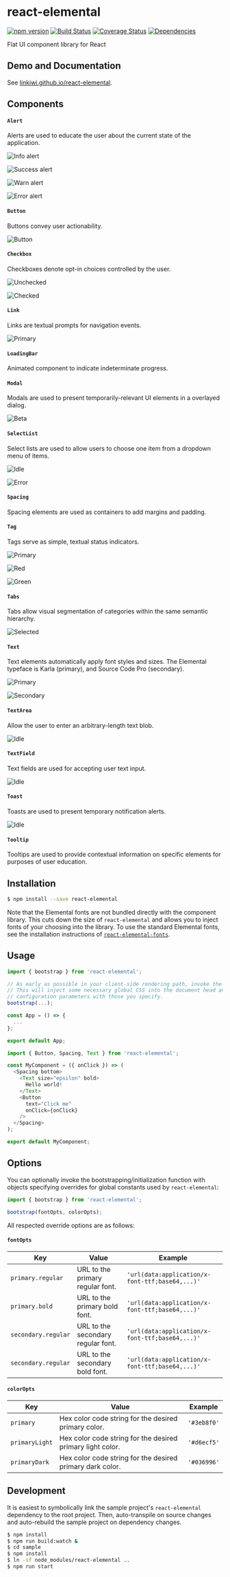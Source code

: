 # react-elemental

[![npm version](https://badge.fury.io/js/react-elemental.svg)](https://badge.fury.io/js/react-elemental)
[![Build Status](https://travis-ci.org/LINKIWI/react-elemental.svg?branch=master)](https://travis-ci.org/LINKIWI/react-elemental)
[![Coverage Status](https://coveralls.io/repos/github/LINKIWI/react-elemental/badge.svg?branch=master)](https://coveralls.io/github/LINKIWI/react-elemental?branch=master)
[![Dependencies](https://david-dm.org/LINKIWI/react-elemental.svg)](https://david-dm.org/LINKIWI/react-elemental)

Flat UI component library for React

## Demo and Documentation

See [linkiwi.github.io/react-elemental](https://linkiwi.github.io/react-elemental).

## Components

#### `Alert`

Alerts are used to educate the user about the current state of the application.

![Info alert](https://linkiwi.github.io/react-elemental/images/alert/info.png)

![Success alert](https://linkiwi.github.io/react-elemental/images/alert/success.png)

![Warn alert](https://linkiwi.github.io/react-elemental/images/alert/warn.png)

![Error alert](https://linkiwi.github.io/react-elemental/images/alert/error.png)

#### `Button`

Buttons convey user actionability.

![Button](https://linkiwi.github.io/react-elemental/images/button/beta.png)

#### `Checkbox`

Checkboxes denote opt-in choices controlled by the user.

![Unchecked](https://linkiwi.github.io/react-elemental/images/checkbox/unchecked.png)

![Checked](https://linkiwi.github.io/react-elemental/images/checkbox/checked.png)

#### `Link`

Links are textual prompts for navigation events.

![Primary](https://linkiwi.github.io/react-elemental/images/link/primary.png)

#### `LoadingBar`

Animated component to indicate indeterminate progress.

#### `Modal`

Modals are used to present temporarily-relevant UI elements in a overlayed dialog.

![Beta](https://linkiwi.github.io/react-elemental/images/modal/beta.png)

#### `SelectList`

Select lists are used to allow users to choose one item from a dropdown menu of items.

![Idle](https://linkiwi.github.io/react-elemental/images/select-list/idle.png)

![Error](https://linkiwi.github.io/react-elemental/images/select-list/error.png)

#### `Spacing`

Spacing elements are used as containers to add margins and padding.

#### `Tag`

Tags serve as simple, textual status indicators.

![Primary](https://linkiwi.github.io/react-elemental/images/tag/primary.png)

![Red](https://linkiwi.github.io/react-elemental/images/tag/red.png)

![Green](https://linkiwi.github.io/react-elemental/images/tag/green.png)

#### `Tabs`

Tabs allow visual segmentation of categories within the same semantic hierarchy.

![Selected](https://linkiwi.github.io/react-elemental/images/tabs/selected.png)

#### `Text`

Text elements automatically apply font styles and sizes. The Elemental typeface is Karla (primary),
and Source Code Pro (secondary).

![Primary](https://linkiwi.github.io/react-elemental/images/text/primary.png)

![Secondary](https://linkiwi.github.io/react-elemental/images/text/secondary.png)

#### `TextArea`

Allow the user to enter an arbitrary-length text blob.

![Idle](https://linkiwi.github.io/react-elemental/images/text-area/idle.png)

#### `TextField`

Text fields are used for accepting user text input.

![Idle](https://linkiwi.github.io/react-elemental/images/text-field/idle.png)

#### `Toast`

Toasts are used to present temporary notification alerts.

![Idle](https://linkiwi.github.io/react-elemental/images/toast/idle.png)

#### `Tooltip`

Tooltips are used to provide contextual information on specific elements for purposes of user
education.

## Installation

```bash
$ npm install --save react-elemental
```

Note that the Elemental fonts are not bundled directly with the component library. This cuts down
the size of `react-elemental` and allows you to inject fonts of your choosing into the library. To
use the standard Elemental fonts, see the installation instructions of
[`react-elemental-fonts`](https://www.npmjs.com/package/react-elemental-fonts).

## Usage

```javascript
import { bootstrap } from 'react-elemental';

// As early as possible in your client-side rendering path, invoke the bootstrapping function.
// This will inject some necessary global CSS into the document head and override default
// configuration parameters with those you specify.
bootstrap(...);

const App = () => {
  ...
};

export default App;
```

```javascript
import { Button, Spacing, Text } from 'react-elemental';

const MyComponent = ({ onClick }) => (
  <Spacing bottom>
    <Text size="epsilon" bold>
      Hello world!
    </Text>
    <Button
      text="Click me"
      onClick={onClick}
    />
  </Spacing>
);

export default MyComponent;
```

## Options

You can optionally invoke the bootstrapping/initialization function with objects specifying
overrides for global constants used by `react-elemental`:

```javascript
import { bootstrap } from 'react-elemental';

bootstrap(fontOpts, colorOpts);
```

All respected override options are as follows:

#### `fontOpts`

|Key|Value|Example|
|-|-|-|
|`primary.regular`|URL to the primary regular font.|`'url(data:application/x-font-ttf;base64,...)'`|
|`primary.bold`|URL to the primary bold font.|`'url(data:application/x-font-ttf;base64,...)'`|
|`secondary.regular`|URL to the secondary regular font.|`'url(data:application/x-font-ttf;base64,...)'`|
|`secondary.regular`|URL to the secondary bold font.|`'url(data:application/x-font-ttf;base64,...)'`|

#### `colorOpts`

|Key|Value|Example|
|-|-|-|
|`primary`|Hex color code string for the desired primary color.|`'#3eb8f0'`|
|`primaryLight`|Hex color code string for the desired primary light color.|`'#d6ecf5'`|
|`primaryDark`|Hex color code string for the desired primary dark color.|`'#036996'`|

## Development

It is easiest to symbolically link the sample project's `react-elemental` dependency to the root project. Then, auto-transpile on source changes and auto-rebuild the sample project on dependency changes.

```bash
$ npm install
$ npm run build:watch &
$ cd sample
$ npm install
$ ln -sf node_modules/react-elemental ..
$ npm run start
```
